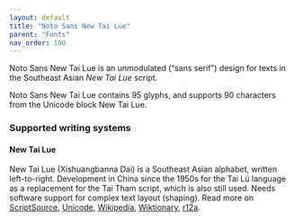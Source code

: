 ```yaml
---
layout: default
title: "Noto Sans New Tai Lue"
parent: "Fonts"
nav_order: 100
---
```

Noto Sans New Tai Lue is an unmodulated (“sans serif”) design for texts in the Southeast Asian _New Tai Lue_ script. 

Noto Sans New Tai Lue contains 95 glyphs, and supports 90 characters from the Unicode block New Tai Lue.


### Supported writing systems


#### New Tai Lue

New Tai Lue (Xishuangbanna Dai) is a Southeast Asian alphabet, written left-to-right. Development in China since the 1950s for the Tai Lü language as a replacement for the Tai Tham script, which is also still used. Needs software support for complex text layout (shaping). Read more on [ScriptSource](https://scriptsource.org/scr/Talu), [Unicode](https://www.unicode.org/versions/Unicode13.0.0/ch16.pdf#G65706), [Wikipedia](https://en.wikipedia.org/wiki/ISO_15924:Talu), [Wiktionary](https://en.wiktionary.org/wiki/Category:New_Tai_Lue_script), [r12a](https://r12a.github.io/scripts/links?iso=Talu).

